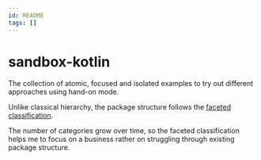 ```yaml
---
id: README
tags: []
---
```


# sandbox-kotlin

The collection of atomic, focused and isolated examples to try out different approaches using hand-on mode.

Unlike classical hierarchy, the package structure follows the [faceted classification](https://ivan-kopylove.github.io/3838305e-47f6-48d7-9c95-31ec07e733e7).

The number of categories grow over time, so the faceted classification helps me to focus on a business rather on struggling through existing package structure.